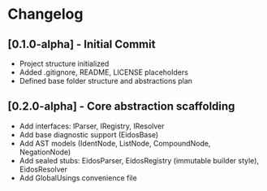 # Changelog

## [0.1.0-alpha] - Initial Commit
- Project structure initialized
- Added .gitignore, README, LICENSE placeholders
- Defined base folder structure and abstractions plan

## [0.2.0-alpha] - Core abstraction scaffolding
- Add interfaces: IParser, IRegistry, IResolver
- Add base diagnostic support (EidosBase)
- Add AST models (IdentNode, ListNode, CompoundNode, NegationNode)
- Add sealed stubs: EidosParser, EidosRegistry (immutable builder style), EidosResolver
- Add GlobalUsings convenience file
